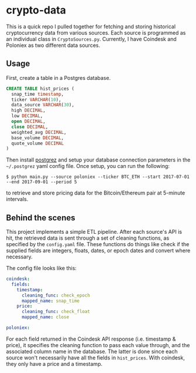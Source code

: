# crypto-data

This is a quick repo I pulled together for fetching and storing historical cryptocurrency data from various sources. Each source is programmed as an individual class in `CryptoSources.py`. Currently, I have Coindesk and Poloniex as two different data sources.


## Usage
First, create a table in a Postgres database.

```sql
CREATE TABLE hist_prices (
  snap_time timestamp,
  ticker VARCHAR(10),
  data_source VARCHAR(30),
  high DECIMAL,
  low DECIMAL,
  open DECIMAL,
  close DECIMAL,
  weighted_avg DECIMAL,
  base_volume DECIMAL,
  quote_volume DECIMAL
)
```

Then install [postgrez](https://github.com/ian-whitestone/postgrez) and setup your database connection parameters in the `~/.postgrez` yaml config file. Once setup, you can run the following:

`$ python main.py --source poloniex --ticker BTC_ETH --start 2017-07-01 --end 2017-09-01 --period 5`

to retrieve and store pricing data for the Bitcoin/Ethereum pair at 5-minute intervals.

## Behind the scenes
This project implements a simple ETL pipeline. After each source's API is hit, the retrieved data is sent through a set of cleaning functions, as specified by the `config.yaml` file. These functions do things like check if the supplied fields are integers, floats, dates, or epoch dates and convert where necessary.

The config file looks like this:

```yaml
coindesk:
  fields:
    timestamp:
      cleaning_func: check_epoch
      mapped_name: snap_time
    price:
      cleaning_func: check_float
      mapped_name: close

poloniex:

```

For each field returned in the Coindesk API response (i.e. timestamp & price), it specifies the cleaning function to pass each value through, and the associated column name in the database. The latter is done since each source won't necessarily have all the fields in `hist_prices`. With coindesk, they only have a price and a timestamp.
